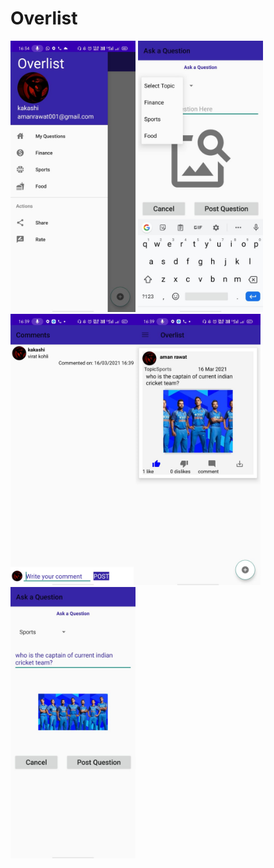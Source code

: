 # Overlist

<img width="200" src="screenshots/WhatsApp Image 2021-03-16 at 4.35.08 PM.jpeg" /> <img width="200" src="screenshots/WhatsApp Image 2021-03-16 at 4.35.29 PM.jpeg" /> <img width="200" src="screenshots/WhatsApp Image 2021-03-16 at 4.39.58 PM.jpeg" /><img width="200" src="screenshots/WhatsApp Image 2021-03-16 at 4.39.58 PM (1).jpeg" /><img width="200" src="screenshots/WhatsApp Image 2021-03-16 at 4.39.59 PM.jpeg" />
